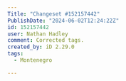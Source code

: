 ```yaml
---
Title: "Changeset #152157442"
PublishDate: "2024-06-02T12:24:22Z"
id: 152157442
user: Nathan Hadley
comment: Corrected tags.
created_by: iD 2.29.0
tags:
  - Montenegro

---
```


